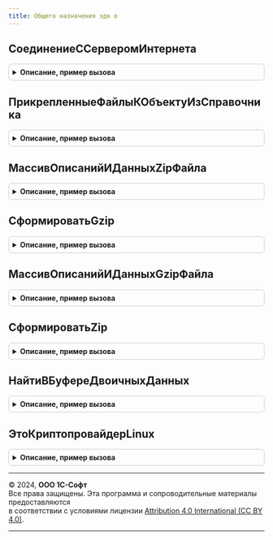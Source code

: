 ```yaml
---
title: Общего назначения эдк о
---
```



## СоединениеССерверомИнтернета
<details style="margin: 1em 0; padding: 0.5em; border: 1px solid #ccc; border-radius: 6px;">

<summary style="font-weight: bold; cursor: pointer;">Описание, пример вызова</summary>

```bsl

// Устанавливает соединение с сервером Интернета по протоколу http(s).
//
// Параметры:
//  URL                 - Строка - url сервера в формате [Протокол://]<Сервер>/.
//  ПараметрыСоединения - Структуруа - дополнительные параметры для "тонкой" настройки.
//    * Таймаут - Число - определяет время ожидания осуществляемого соединения и операций, в секундах.
//
Функция СоединениеССерверомИнтернета(URL, ПараметрыСоединения = Неопределено) Экспорт
```

Пример вызова
```bsl
Результат = ОбщегоНазначенияЭДКО.СоединениеССерверомИнтернета(URL, ПараметрыСоединения);
```
</details>

## ПрикрепленныеФайлыКОбъектуИзСправочника
<details style="margin: 1em 0; padding: 0.5em; border: 1px solid #ccc; border-radius: 6px;">

<summary style="font-weight: bold; cursor: pointer;">Описание, пример вызова</summary>

```bsl

// Возвращает записи присоединенных файлов объекта.
//
// Параметры:
//  Объект                       - Ссылка - ссылка на объект, который может содержать присоединенные файлы,
//                               - Массив - массив ссылок на объекты.
//  ИменаСправочников            - Строка - имена справочников присоединенных файлов через запятую, при пустом значении
//                                 используется имя справочника по умолчанию,
//                               - Неопределено - использовать имя справочника по умолчанию,
//                                 при равенстве Неопределено параметров ИменаСправочников, ИсходноеИмяФайла,
//                                 ПоляПрисоединенногоФайла и если в параметре Объект передан не массив, в параметре
//                                 ВключатьПомеченныеНаУдаление передана Истина, используется стандартная процедура,
//                                 возвращающая массив ссылок на присоединенные файлы из всех справочников присоединенных
//                                 файлов объекта.
//  ИсходноеИмяФайла             - Строка - исходное имя присоединенного файла, хранимое в ресурсе ИсходноеИмяФайла,
//                                 не ограничено 150 символами, как имя файла без расширения в стандартном реквизите Наименование,
//                                 при пустом значении возвращаются все файлы,
//                               - Неопределено - вернуть все файлы, см. также ИменаСправочников.
//  ПоляПрисоединенногоФайла     - Строка - возвращаемые поля справочника присоединенных файлов через запятую,
//                                 при непустом значении возвращается таблица значений, первая колонка содержит ссылку
//                                 на присоединенный файл, следующие колонки соответствуют перечисленным полям
//                                 справочника, при пустом значении возвращается массив ссылок на присоединенные файлы.
//                                 Неопределено - вернуть только ссылки на присоединенные файлы,
//                                 см. также ИменаСправочников.
//  ВключатьПомеченныеНаУдаление - Булево - при значении Истина возвращать также помеченные на удаление.
//
// Возвращаемое значение:
//  Массив                       - массив ссылок на присоединенные файлы, возвращается при пустом значении
//                                 ПоляПрисоединенногоФайла,
//  ТаблицаЗначений              - таблица со ссылками на присоединенные файлы в первой колонке, значениями
//                                 перечисленных в ПоляПрисоединенногоФайла полей справочника присоединенных файлов
//                                 в следующих колонках.
//
Функция ПрикрепленныеФайлыКОбъектуИзСправочника( Экспорт
```

Пример вызова
```bsl
Результат = ОбщегоНазначенияЭДКО.ПрикрепленныеФайлыКОбъектуИзСправочника();
```
</details>

## МассивОписанийИДанныхZipФайла
<details style="margin: 1em 0; padding: 0.5em; border: 1px solid #ccc; border-radius: 6px;">

<summary style="font-weight: bold; cursor: pointer;">Описание, пример вызова</summary>

```bsl

// Возвращает массив с описаниями и данными файлов внутри архива zip.
//
// Параметры:
//  ИмяФайлаПотокИлиДвоичныеДанные - Строка, Поток, ДвоичныеДанные - zip-архив.
//  ВозвращатьМассивПриОшибке      - Булево - возвращать массив прочитанной информации о файлах, если формат
//                                   последнего файла некорректный и количество корректных файлов больше нуля.
//
// Возвращаемое значение:
//  Массив       - информация о файлах в архиве.
//    * ФорматНеПоддерживается   - Булево - формат файла некорректный, обработка на этом файле прекращается.
//    * Версия                   - Число.
//    * МетодСжатия              - Число - 0 - без сжатия, 8 - Deflate.
//    * Дата                     - Дата.
//    * КонтрольнаяСумма         - Число.
//    * ДлинаРаспакованныхДанных - Число.
//    * ИмяФайла                 - Строка.
//    * УпакованныеДанные        - БуферДвоичныхДанных.
//  Неопределено - формат последнего файла некорректный и значение параметра ВозвращатьМассивПриОшибке равно Ложь
//                 либо архив не содержит корректных файлов.
//
Функция МассивОписанийИДанныхZipФайла(ИмяФайлаПотокИлиДвоичныеДанные, ВозвращатьМассивПриОшибке = Ложь) Экспорт
```

Пример вызова
```bsl
Результат = ОбщегоНазначенияЭДКО.МассивОписанийИДанныхZipФайла(ИмяФайлаПотокИлиДвоичныеДанные, ВозвращатьМассивПриОшибке);
```
</details>

## СформироватьGzip
<details style="margin: 1em 0; padding: 0.5em; border: 1px solid #ccc; border-radius: 6px;">

<summary style="font-weight: bold; cursor: pointer;">Описание, пример вызова</summary>

```bsl

// По описаниям и данным файлов записывает архив gzip (формат обычно используется для сжатия одного файла).
//
//  МассивОписанийИДанных - Массив - информация о файлах в архиве.
//    * МетодСжатия              - Число - 8 - Deflate.
//    * Дата                     - Дата.
//    * КонтрольнаяСумма         - Число.
//    * ДлинаРаспакованныхДанных - Число.
//    * ИмяФайла                 - Строка - может быть пустым.
//    * УпакованныеДанные        - БуферДвоичныхДанных.
//  ИмяФайлаИлиПоток      - Строка, Поток - файл для сохранения gzip-архива.
//
Процедура СформироватьGzip(МассивОписанийИДанных, ИмяФайлаИлиПоток) Экспорт
```

Пример вызова
```bsl
ОбщегоНазначенияЭДКО.СформироватьGzip(МассивОписанийИДанных, ИмяФайлаИлиПоток) 
```
</details>

## МассивОписанийИДанныхGzipФайла
<details style="margin: 1em 0; padding: 0.5em; border: 1px solid #ccc; border-radius: 6px;">

<summary style="font-weight: bold; cursor: pointer;">Описание, пример вызова</summary>

```bsl

// Возвращает массив с описаниями и данными файлов внутри архива gzip (формат обычно используется для сжатия одного
// файла).
//
// Параметры:
//  ИмяФайлаПотокИлиДвоичныеДанные - Строка, Поток, ДвоичныеДанные - gzip-архив.
//  ВозвращатьМассивПриОшибке      - Булево - возвращать массив прочитанной информации о файлах, если формат
//                                   последнего файла некорректный и количество корректных файлов больше нуля.
//  ИмяФайлаПоУмолчанию            - Строка - имя файла, возвращаемое, если имя файла в gzip-архиве не задано.
//
// Возвращаемое значение:
//  Массив       - информация о файлах в архиве.
//    * ФорматНеПоддерживается   - Булево - формат файла некорректный, обработка на этом файле прекращается.
//    * Версия                   - Число.
//    * МетодСжатия              - Число - 8 - Deflate.
//    * Дата                     - Дата.
//    * КонтрольнаяСумма         - Число.
//    * ДлинаРаспакованныхДанных - Число.
//    * ИмяФайла                 - Строка - может быть не задано, тогда заполняется из ИмяФайлаПоУмолчанию.
//    * УпакованныеДанные        - БуферДвоичныхДанных.
//    * Комментарий              - Строка.
//  Неопределено - формат последнего файла некорректный и значение параметра ВозвращатьМассивПриОшибке равно Ложь
//                 либо архив не содержит корректных файлов.
//
Функция МассивОписанийИДанныхGzipФайла(ИмяФайлаПотокИлиДвоичныеДанные, ВозвращатьМассивПриОшибке = Ложь, Экспорт
```

Пример вызова
```bsl
Результат = ОбщегоНазначенияЭДКО.МассивОписанийИДанныхGzipФайла(ИмяФайлаПотокИлиДвоичныеДанные, ВозвращатьМассивПриОшибке, );
```
</details>

## СформироватьZip
<details style="margin: 1em 0; padding: 0.5em; border: 1px solid #ccc; border-radius: 6px;">

<summary style="font-weight: bold; cursor: pointer;">Описание, пример вызова</summary>

```bsl

// По описаниям и данным файлов записывает архив zip.
//
//  МассивОписанийИДанных - Массив - информация о файлах в архиве.
//    * МетодСжатия              - Число - 8 - Deflate.
//    * Дата                     - Дата.
//    * КонтрольнаяСумма         - Число.
//    * ДлинаРаспакованныхДанных - Число.
//    * ИмяФайла                 - Строка.
//    * УпакованныеДанные        - БуферДвоичныхДанных.
//  ИмяФайлаИлиПоток      - Строка, Поток - файл для сохранения gzip-архива.
//  КодировкаИменФайлов   - Строка - "cp866", свойственная более ранним версиям zip, или "utf-8", используемая
//                          по умолчанию объектами платформы "ЧтениеZipФайла" и "ЗаписьZipФайла".
//
Процедура СформироватьZip(МассивОписанийИДанных, ИмяФайлаИлиПоток, КодировкаИменФайлов = "utf-8") Экспорт
```

Пример вызова
```bsl
ОбщегоНазначенияЭДКО.СформироватьZip(МассивОписанийИДанных, ИмяФайлаИлиПоток, КодировкаИменФайлов);
```
</details>

## НайтиВБуфереДвоичныхДанных
<details style="margin: 1em 0; padding: 0.5em; border: 1px solid #ccc; border-radius: 6px;">

<summary style="font-weight: bold; cursor: pointer;">Описание, пример вызова</summary>

```bsl

// Поиск строки в буфере двоичных данных.
//
// Параметры:
//  Буфер      - БуферДвоичныхДанных - буфер для поиска.
//  СтрокаВHex - Строка - строка шестнадцатеричных символов.
//
// Возвращаемое значение:
//  Число        - индекс первой строки.
//  Неопределено - если строка не найдена в буфере.
Функция НайтиВБуфереДвоичныхДанных(Буфер, СтрокаВHex) Экспорт
```

Пример вызова
```bsl
Результат = ОбщегоНазначенияЭДКО.НайтиВБуфереДвоичныхДанных(Буфер, СтрокаВHex) 
```
</details>

## ЭтоКриптопровайдерLinux
<details style="margin: 1em 0; padding: 0.5em; border: 1px solid #ccc; border-radius: 6px;">

<summary style="font-weight: bold; cursor: pointer;">Описание, пример вызова</summary>

```bsl

// Проверяет, что следует использовать криптопровайдер с параметрами, применяемыми в Linux.
//
//  Возвращаемое значение - Булево - Истина для Linux и MacOS.
//
Функция ЭтоКриптопровайдерLinux() Экспорт
```

Пример вызова
```bsl
Результат = ОбщегоНазначенияЭДКО.ЭтоКриптопровайдерLinux() 
```
</details>

---

© 2024, **ООО 1С-Софт**  
Все права защищены. Эта программа и сопроводительные материалы предоставляются  
в соответствии с условиями лицензии [Attribution 4.0 International (CC BY 4.0)](https://creativecommons.org/licenses/by/4.0/legalcode).

---
